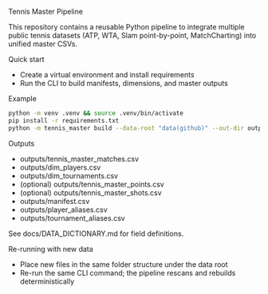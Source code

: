 Tennis Master Pipeline

This repository contains a reusable Python pipeline to integrate multiple public tennis datasets (ATP, WTA, Slam point-by-point, MatchCharting) into unified master CSVs.

Quick start
- Create a virtual environment and install requirements
- Run the CLI to build manifests, dimensions, and master outputs

Example
```bash
python -m venv .venv && source .venv/bin/activate
pip install -r requirements.txt
python -m tennis_master build --data-root "data(github)" --out-dir outputs
```

Outputs
- outputs/tennis_master_matches.csv
- outputs/dim_players.csv
- outputs/dim_tournaments.csv
- (optional) outputs/tennis_master_points.csv
- (optional) outputs/tennis_master_shots.csv
 - outputs/manifest.csv
 - outputs/player_aliases.csv
 - outputs/tournament_aliases.csv

See docs/DATA_DICTIONARY.md for field definitions.

Re-running with new data
- Place new files in the same folder structure under the data root
- Re-run the same CLI command; the pipeline rescans and rebuilds deterministically


